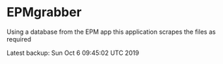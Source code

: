 # EPMgrabber
Using a database from the EPM app this application scrapes the files as required


Latest backup: Sun Oct 6 09:45:02 UTC 2019
